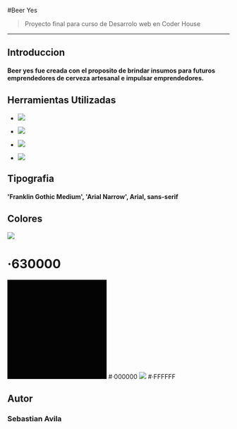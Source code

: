 #Beer Yes
> Proyecto final para curso de Desarrolo web en Coder House

---

## Introduccion

####  Beer yes fue creada con el proposito de brindar insumos para futuros emprendedores de cerveza artesanal e impulsar emprendedores.

## Herramientas Utilizadas
- 
	![](https://upload.wikimedia.org/wikipedia/commons/thumb/9/96/Sass_Logo_Color.svg/1200px-Sass_Logo_Color.svg.png)
- ![](https://cdn-icons-png.flaticon.com/512/919/919826.png)

- ![](https://upload.wikimedia.org/wikipedia/commons/thumb/6/61/HTML5_logo_and_wordmark.svg/2048px-HTML5_logo_and_wordmark.svg.png)
- ![](https://upload.wikimedia.org/wikipedia/commons/thumb/9/9a/Visual_Studio_Code_1.35_icon.svg/2048px-Visual_Studio_Code_1.35_icon.svg.png)

## Tipografia
#### 'Franklin Gothic Medium', 'Arial Narrow', Arial, sans-serif

## Colores

 ![](https://www.colorcombos.com/images/colors/630000.png)
 # ·630000
 ![](data:image/png;base64,iVBORw0KGgoAAAANSUhEUgAAAOEAAADhCAMAAAAJbSJIAAAAA1BMVEUEBATDcpQbAAAASElEQVR4nO3BgQAAAADDoPlTX+AIVQEAAAAAAAAAAAAAAAAAAAAAAAAAAAAAAAAAAAAAAAAAAAAAAAAAAAAAAAAAAAAAAADwDcaiAAFXD1ujAAAAAElFTkSuQmCC)
 #·000000
 ![](https://www.colorcombos.com/images/colors/FFFFFF.png)
 #·FFFFFF
 
##  Autor
### Sebastian Avila